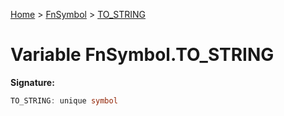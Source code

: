 [Home](../../../index.md) &gt; [FnSymbol](../../fnsymbol.md) &gt; [TO\_STRING](./to_string.md)

# Variable FnSymbol.TO\_STRING


<b>Signature:</b>

```typescript
TO_STRING: unique symbol
```
